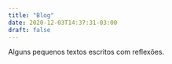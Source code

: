 ```yaml
---
title: "Blog"
date: 2020-12-03T14:37:31-03:00
draft: false
---
```


Alguns pequenos textos escritos com reflexões.

